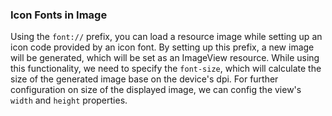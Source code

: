 ### Icon Fonts in Image

Using the `font://` prefix, you can load a resource image while setting up an icon code provided by an icon font. By setting up this prefix, a new image will be generated, which will be set as an ImageView resource. While using this functionality, we need to specify the `font-size`, which will calculate the size of the generated image base on the device's dpi. For further configuration on size of the displayed image, we can config the view's `width` and `height` properties.

<snippet id='image-icon-fonts-html'/>
<snippet id='image-icon-fonts-css-ng'/>
